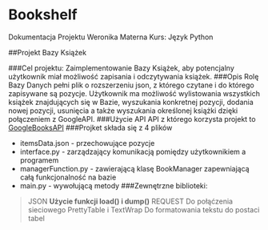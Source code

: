# Bookshelf

Dokumentacja Projektu 
Weronika Materna
Kurs: Język Python



##Projekt Bazy Książek

###Cel projektu:
Zaimplementowanie Bazy Książek, aby potencjalny użytkownik miał 
możliwość zapisania i odczytywania książek.
###Opis
Rolę Bazy Danych pełni plik o rozszerzeniu json, z którego czytane i  do którego zapisywane są pozycje. 
Użytkownik ma możliwość wylistowania wszystkich książek znajdujących się w Bazie, wyszukania konkretnej pozycji, 
dodania nowej pozycji, usunięcia a także wyszukania określonej książki dzięki połączeniem z GoogleAPI.
###Użycie API
API z którego korzysta projekt to [GoogleBooksAPI](https://developers.google.com/books)
###Projket składa się z 4 plików
* itemsData.json - przechowujące pozycje
* interface.py - zarządzający komunikacją pomiędzy użytkownikiem a programem
* managerFunction.py - zawierającą klasę BookManager zapewniającą całą funkcjonalność na
bazie
* main.py - wywołującą metody
###Zewnętrzne biblioteki:
> JSON 
**Użycie funkcji load() i dump()**
> REQUEST
Do połąćzenia sieciowego
> PrettyTable i TextWrap 
Do formatowania tekstu do postaci tabel
